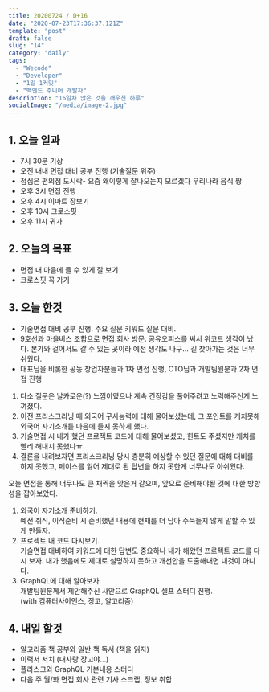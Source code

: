 ```yaml
---
title: 20200724 / D+16
date: "2020-07-23T17:36:37.121Z"
template: "post"
draft: false
slug: "14"
category: "daily"
tags:
  - "Wecode"
  - "Developer"
  - "1일 1커밋"
  - "백엔드 주니어 개발자"
description: "16일차 많은 것을 깨우친 하루"
socialImage: "/media/image-2.jpg"
---
```


## 1. 오늘 일과

- 7시 30분 기상
- 오전 내내 면접 대비 공부 진행 (기술질문 위주)
- 점심은 편의점 도시락- 요즘 왜이렇게 잘나오는지 모르겠다 우리나라 음식 짱
- 오후 3시 면접 진행
- 오후 4시 이마트 장보기
- 오후 10시 크로스핏
- 오후 11시 귀가

## 2. 오늘의 목표

- 면접 내 마음에 들 수 있게 잘 보기
- 크로스핏 꼭 가기

## 3. 오늘 한것

- 기술면접 대비 공부 진행. 주요 질문 키워드 질문 대비.
- 9호선과 마을버스 조합으로 면접 회사 방문. 공유오피스를 써서 위코드 생각이 났다.
  본가와 걸어서도 갈 수 있는 곳이라 예전 생각도 나구... 길 찾아가는 것은 너무 쉬웠다.
- 대표님을 비롯한 공동 창업자분들과 1차 면접 진행, CTO님과 개발팀원분과 2차 면접 진행

1. 다소 질문은 날카로운(?) 느낌이였으나 계속 긴장감을 풀어주려고 노력해주신게 느껴졌다.
2. 이전 프리스크리닝 때 외국어 구사능력에 대해 물어보셨는데, 그 포인트를 캐치못해 외국어 자기소개를 마음에 들지 못하게 했다.
3. 기술면접 시 내가 했던 프로젝트 코드에 대해 물어보셨고, 힌트도 주셨지만 캐치를 빨리 해내지 못했다ㅠ
4. 결론을 내려보자면 프리스크리닝 당시 충분히 예상할 수 있던 질문에 대해 대비를 하지 못했고, 페이스를 잃어 제대로 된 답변을 하지 못한게 너무나도 아쉬웠다.

오늘 면접을 통해 너무나도 큰 채찍을 맞은거 같으며, 앞으로 준비해야될 것에 대한 방향성을 잡아보았다.

1. 외국어 자기소개 준비하기. </br>예전 취직, 이직준비 시 준비했던 내용에 현재를 더 담아 주눅들지 않게 말할 수 있게 만들자.
2. 프로젝트 내 코드 다시보기. </br>기술면접 대비하여 키워드에 대한 답변도 중요하나 내가 해왔던 프로젝트 코드를 다시 보자. 내가 했음에도 제대로 설명하지 못하고 개선안을 도출해내면 내것이 아니다.
3. GraphQL에 대해 알아보자. </br>개발팀원분께서 제안해주신 사안으로 GraphQL 셀프 스터디 진행. </br>(with 컴퓨터사이언스, 장고, 알고리즘)

## 4. 내일 할것

- 알고리즘 책 공부와 일반 책 독서 (책을 읽자)
- 이력서 서치 (내사랑 장고야...)
- 플라스크와 GraphQL 기본내용 스터디
- 다음 주 월/화 면접 회사 관련 기사 스크랩, 정보 취합
